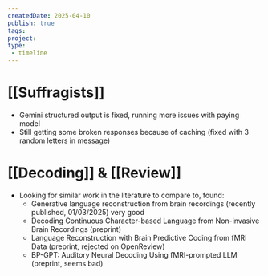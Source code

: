 ```yaml
---
createdDate: 2025-04-10
publish: true
tags: 
project: 
type:
 - timeline
---
```

# [[Suffragists]]
- Gemini structured output is fixed, running more issues with paying model
- Still getting some broken responses because of caching (fixed with 3 random letters in message)

# [[Decoding]] & [[Review]]
- Looking for similar work in the literature to compare to, found:
	- Generative language reconstruction from brain recordings (recently published, 01/03/2025) very good
	- Decoding Continuous Character-based Language from Non-invasive Brain Recordings (preprint)
	- Language Reconstruction with Brain Predictive Coding from fMRI Data (preprint, rejected on OpenReview)
	- BP-GPT: Auditory Neural Decoding Using fMRI-prompted LLM (preprint, seems bad)
